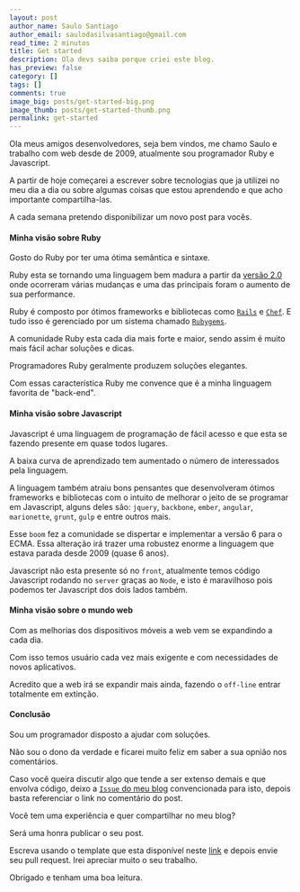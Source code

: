 ```yaml
---
layout: post
author_name: Saulo Santiago
author_email: saulodasilvasantiago@gmail.com
read_time: 2 minutos
title: Get started
description: Ola devs saiba porque criei este blog.
has_preview: false
category: []
tags: []
comments: true
image_big: posts/get-started-big.png
image_thumb: posts/get-started-thumb.png
permalink: get-started
---
```


Ola meus amigos desenvolvedores, seja bem vindos, me chamo Saulo e trabalho com web desde de 2009, atualmente sou programador Ruby e Javascript. 

A partir de hoje começarei a escrever sobre tecnologias que ja utilizei no meu dia a dia ou sobre algumas coisas que estou aprendendo e que acho importante compartilha-las.

A cada semana pretendo disponibilizar um novo post para vocês.

#### Minha visão sobre Ruby

Gosto do Ruby por ter uma ótima semântica e sintaxe. 

Ruby esta se tornando uma linguagem bem madura a partir da [versão 2.0](https://www.ruby-lang.org/en/news/2013/02/24/ruby-2-0-0-p0-is-released/) onde ocorreram várias mudanças e uma das principais foram o aumento de sua performance.

Ruby é composto por ótimos frameworks e bibliotecas como [`Rails`](https://github.com/rails/rails) e [`Chef`](https://github.com/chef/chef). E tudo isso é gerenciado por um sistema chamado [`Rubygems`](https://rubygems.org). 

A comunidade Ruby esta cada dia mais forte e maior, sendo assim é muito mais fácil achar soluções e dicas. 

Programadores Ruby geralmente produzem soluções elegantes.

Com essas característica Ruby me convence que é a minha linguagem favorita de "back-end".

#### Minha visão sobre Javascript

Javascript é uma linguagem de programação de fácil acesso e que esta se fazendo presente em quase todos lugares.

A baixa curva de aprendizado tem aumentado o número de interessados pela linguagem. 

A linguagem também atraiu bons pensantes que desenvolveram ótimos frameworks e bibliotecas com o intuito de melhorar o jeito de se programar em Javascript, alguns deles são: `jquery`, `backbone`, `ember`, `angular`, `marionette`, `grunt`, `gulp` e entre outros mais. 

Esse `boom` fez a comunidade se dispertar e implementar a versão 6 para o ECMA. Essa alteração irá trazer uma robustez enorme a linguagem que estava parada desde 2009 (quase 6 anos).

Javascript não esta presente só no `front`, atualmente temos código Javascript rodando no `server` graças ao `Node`, e isto é maravilhoso pois podemos ter Javascript dos dois lados também.

#### Minha visão sobre o mundo web

Com as melhorias dos dispositivos móveis a web vem se expandindo a cada dia.

Com isso temos usuário cada vez mais exigente e com necessidades de novos aplicativos.

Acredito que a web irá se expandir mais ainda, fazendo o `off-line` entrar totalmente em extinção.
 
#### Conclusão

Sou um programador disposto a ajudar com soluções.

Não sou o dono da verdade e ficarei muito feliz em saber a sua opnião nos comentários.

Caso você queira discutir algo que tende a ser extenso demais e que envolva código, deixo a [`Issue` do meu blog](https://github.com/SauloSilva/saulosilva.github.io/issues/new) convencionada para isto, depois basta referenciar o link no comentário do post.

Você tem uma experiência e quer compartilhar no meu blog?

Será uma honra publicar o seu post.

Escreva usando o template que esta disponível neste [link](https://github.com/SauloSilva/saulosilva.github.io/blob/master/_template/<date>-<post-name>.md) e depois envie seu pull request. Irei apreciar muito o seu trabalho.

Obrigado e tenham uma boa leitura.